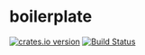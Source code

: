 boilerplate
===========

[![crates.io
version](https://img.shields.io/crates/v/boilerplate.svg)](https://crates.io/crates/boilerplate)
[![Build Status](https://travis-ci.org/casey/boilerplate.svg?branch=master)](https://travis-ci.org/casey/boilerplate)


